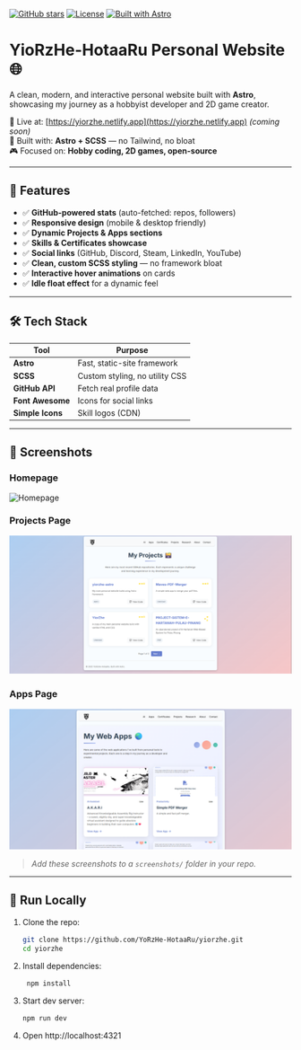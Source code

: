 [![GitHub stars](https://img.shields.io/github/stars/YoRzHe-HotaaRu/yiorzhe?style=social)](https://github.com/YoRzHe-HotaaRu/yiorzhe)
[![License](https://img.shields.io/badge/license-MIT-blue)](LICENSE)
[![Built with Astro](https://img.shields.io/badge/built%20with-Astro-326DE6)](https://astro.build)
# YioRzHe-HotaaRu Personal Website 🌐

A clean, modern, and interactive personal website built with **Astro**, showcasing my journey as a hobbyist developer and 2D game creator.

🚀 Live at: [https://yiorzhe.netlify.app](https://yiorzhe.netlify.app) *(coming soon)*  
🔧 Built with: **Astro + SCSS** — no Tailwind, no bloat  
🎮 Focused on: **Hobby coding, 2D games, open-source**

---

## 🎯 Features

- ✅ **GitHub-powered stats** (auto-fetched: repos, followers)
- ✅ **Responsive design** (mobile & desktop friendly)
- ✅ **Dynamic Projects & Apps sections**
- ✅ **Skills & Certificates showcase**
- ✅ **Social links** (GitHub, Discord, Steam, LinkedIn, YouTube)
- ✅ **Clean, custom SCSS styling** — no framework bloat
- ✅ **Interactive hover animations** on cards
- ✅ **Idle float effect** for a dynamic feel

---

## 🛠️ Tech Stack

| Tool       | Purpose                          |
|----------|----------------------------------|
| **Astro** | Fast, static-site framework      |
| **SCSS**  | Custom styling, no utility CSS   |
| **GitHub API** | Fetch real profile data     |
| **Font Awesome** | Icons for social links  |
| **Simple Icons** | Skill logos (CDN)       |

---

## 📸 Screenshots

### Homepage
![Homepage](screenshots/home.png)

### Projects Page
![Projects](screenshots/projects.png)

### Apps Page
![Apps](screenshots/apps.png)

> *Add these screenshots to a `screenshots/` folder in your repo.*

---

## 🚀 Run Locally

1. Clone the repo:
   ```bash
   git clone https://github.com/YoRzHe-HotaaRu/yiorzhe.git
   cd yiorzhe
2. Install dependencies:
   ```bash
    npm install
3. Start dev server:
   ```bash
   npm run dev
4. Open http://localhost:4321
